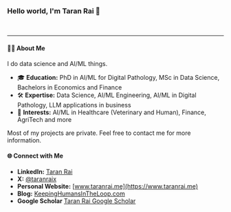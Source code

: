 ### Hello world, I'm Taran Rai 👋
<br />

---

#### 🧑‍💻 About Me

I do data science and AI/ML things.

- 🎓 **Education:** PhD in AI/ML for Digital Pathology, MSc in Data Science, Bachelors in Economics and Finance
- 🛠️ **Expertise:** Data Science, AI/ML Engineering, AI/ML in Digital Pathology, LLM applications in business
- 🤔 **Interests:** AI/ML in Healthcare (Veterinary and Human), Finance, AgriTech and more

Most of my projects are private. Feel free to contact me for more information.

#### 🌐 Connect with Me

- **LinkedIn:** [Taran Rai](https://www.linkedin.com/in/taranrai)
- **X:** [@taranraix](https://www.x.com/taranraix)
- **Personal Website:** [www.taranrai.me](https://www.taranrai.me)
- **Blog:** [KeepingHumansInTheLoop.com](https://www.keepinghumansintheloop.com)
- **Google Scholar** [Taran Rai Google Scholar](https://scholar.google.co.uk/citations?user=-sK0WvQAAAAJ&hl=en)
<br>

<br clear="both">


###


<br />

###


###
